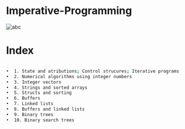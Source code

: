 # Imperative-Programming


![abc](https://user-images.githubusercontent.com/61991247/109983632-ecb6c000-7cfa-11eb-86ba-73eb18b4a0d7.png)
# Index
```bash

•  1. State and atributions; Control strucures; Iterative programs
•  2. Numerical algorithms using integer numbers
•  3. Integer vectors
•  4. Strings and sorted arrays
•  5. Structs and sorting
•  6. Buffers
•  7. Linked lists
•  8. Buffers and linked lists
•  9. Binary trees
•  10. Binary search trees

```

